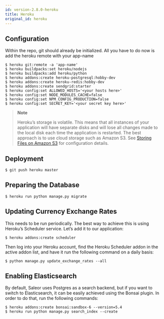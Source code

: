 ```yaml
---
id: version-2.8.0-heroku
title: Heroku
original_id: heroku
---
```


## Configuration

Within the repo, git should already be initialized. All you have to do now is add the heroku remote with your app-name

```console
$ heroku git:remote -a 'app-name'
$ heroku buildpacks:set heroku/nodejs
$ heroku buildpacks:add heroku/python
$ heroku addons:create heroku-postgresql:hobby-dev
$ heroku addons:create heroku-redis:hobby-dev
$ heroku addons:create sendgrid:starter
$ heroku config:set ALLOWED_HOSTS='<your hosts here>'
$ heroku config:set NODE_MODULES_CACHE=false
$ heroku config:set NPM_CONFIG_PRODUCTION=false
$ heroku config:set SECRET_KEY='<your secret key here>'
```

> **Note**
>
> Heroku’s storage is volatile. This means that all instances of your application will have separate disks and will lose all changes made to the local disk each time the application is restarted. The best approach is to use cloud storage such as Amazon S3. See [Storing Files on Amazon S3](deployment/s3.md) for configuration details.


## Deployment

```console
$ git push heroku master
```


## Preparing the Database

```console
$ heroku run python manage.py migrate
```


## Updating Currency Exchange Rates

This needs to be run periodically. The best way to achieve this is using Heroku’s Scheduler service. Let’s add it to our application:

```console
$ heroku addons:create scheduler
```

Then log into your Heroku account, find the Heroku Scheduler addon in the active addon list, and have it run the following command on a daily basis:

```console
$ python manage.py update_exchange_rates --all
```


## Enabling Elasticsearch

By default, Saleor uses Postgres as a search backend, but if you want to switch to Elasticsearch, it can be easily achieved using the Bonsai plugin. In order to do that, run the following commands:

```console
$ heroku addons:create bonsai:sandbox-6 --version=5.4
$ heroku run python manage.py search_index --create
```
